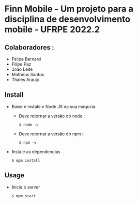 # Finn Mobile - Um projeto para a disciplina de desenvolvimento mobile - UFRPE 2022.2

## Colaboradores :

- Felipe Bernard
- Filipe Paz
- João Leite
- Matheus Santos
- Thales Araujo

## Install

- Baixe e instale o Node JS na sua máquina

  - Deve retornar a versão do node :
    ```shell
    $ node -v
    ```
  - Deve retornar a versão do npm :
    ```shell
    $ npm -v
    ```

- Instale as dependencias
  ```shell
  $ npm install
  ```

## Usage

- Inicie o server
  ```shell
  $ npm start
  ```
